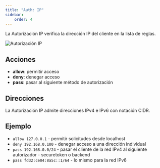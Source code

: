 ```yaml
---
title: "Auth: IP"
sidebar:
    order: 4
---
```


La Autorización IP verifica la dirección IP del cliente en la lista de reglas.

![Autorización IP](https://cdn.cesbo.com/help/alta/ott-settings/authorization/ip/options.png)

## Acciones

- **allow**: permitir acceso
- **deny**: denegar acceso
- **pass**: pasar al siguiente método de autorización

## Direcciones

La Autorización IP admite direcciones IPv4 e IPv6 con notación CIDR.

## Ejemplo

- `allow 127.0.0.1` - permitir solicitudes desde localhost
- `deny 192.168.0.100` - denegar acceso a una dirección individual
- `pass 192.168.0.0/24` - pasar el cliente de la red IPv4 al siguiente autorizador - securetoken o backend
- `pass fd32:ce04:8a5c::1/64` - lo mismo para la red IPv6